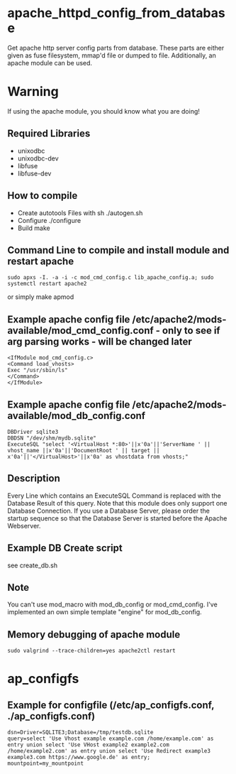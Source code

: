 # apache_httpd_config_from_database
Get apache http server config parts from database. These parts are either given as fuse filesystem, mmap'd file or dumped to file. Additionally, an apache module can be used.
# Warning
If using the apache module, you should know what you are doing!

## Required Libraries
 * unixodbc
 * unixodbc-dev
 * libfuse
 * libfuse-dev

## How to compile
 * Create autotools Files with
    sh ./autogen.sh
 * Configure
    ./configure
 * Build
    make
    
## Command Line to compile and install module and restart apache
    sudo apxs -I. -a -i -c mod_cmd_config.c lib_apache_config.a; sudo systemctl restart apache2
or simply
	make apmod

## Example apache config file /etc/apache2/mods-available/mod_cmd_config.conf - only to see if arg parsing works - will be changed later
    <IfModule mod_cmd_config.c>
    <Command load_vhosts>
    Exec "/usr/sbin/ls"
    </Command>
    </IfModule>

## Example apache config file /etc/apache2/mods-available/mod_db_config.conf
	DBDriver sqlite3
	DBDSN "/dev/shm/mydb.sqlite"
	ExecuteSQL "select '<VirtualHost *:80>'||x'0a'||'ServerName ' || vhost_name ||x'0a'||'DocumentRoot ' || target || x'0a'||'</VirtualHost>'||x'0a' as vhostdata from vhosts;"
## Description
Every Line which contains an ExecuteSQL Command is replaced with the Database Result of this query.
Note that this module does only support one Database Connection.
If you use a Database Server, please order the startup sequence so that the Database Server is started before the Apache Webserver.

## Example DB Create script
see create_db.sh

## Note
You can't use mod_macro with mod_db_config or mod_cmd_config. I've implemented an own simple template "engine" for mod_db_config.

## Memory debugging of apache module
    sudo valgrind --trace-children=yes apache2ctl restart

# ap_configfs
## Example for configfile (/etc/ap_configfs.conf, ./ap_configfs.conf)
    dsn=Driver=SQLITE3;Database=/tmp/testdb.sqlite
    query=select 'Use Vhost example example.com /home/example.com' as entry union select 'Use VHost example2 example2.com /home/example2.com' as entry union select 'Use Redirect example3 example3.com https://www.google.de' as entry;
    mountpoint=my_mountpoint
